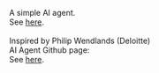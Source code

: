 A simple AI agent.
<br>
See <a href="FirstAiAgent.ipynb">here</a>.<br>
<br>
Inspired by Philip Wendlands (Deloitte)<br>
AI Agent Github page: 
<br>
See <a href="https://github.com/pwendland/mlprague_aiagents">here</a>.<br>
